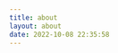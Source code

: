 ```yaml
---
title: about
layout: about
date: 2022-10-08 22:35:58
---
```

<!-- 暨南大学计算机科学与技术学士，曾于字节跳动Data实习（2021.7~2021.9），目前就读于中山大学超算中心，攻读硕士学位。  

本科曾跟随李展老师进行深度学习与图像处理相关学习，目前对分布式系统和存储系统更感兴趣。 -->

**<b></b>**